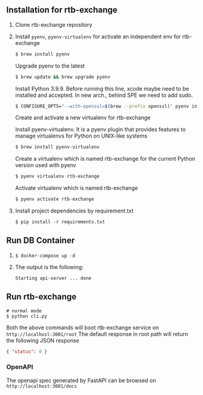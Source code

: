 ## Installation for rtb-exchange

1. Clone rtb-exchange repository


2. Install `pyenv`, `pyenv-virtualenv` for activate an independent env for rtb-exchange

    ```sh
    $ brew install pyenv
    ```

    Upgrade pyenv to the latest

    ```sh
    $ brew update && brew upgrade pyenv
    ```
     Install Python 3.9.9.
    Before running this line, xcode maybe need to be installed and accepted. In new arch., behind SPE we need to add sudo.

    ```sh
    $ CONFIGURE_OPTS="--with-openssl=$(brew --prefix openssl)" pyenv install 3.9.9
    ```
   Create and activate a new virtualenv for rtb-exchange

    Install pyenv-virtualenv. It is a pyenv plugin that provides features to manage virtualenvs for Python on UNIX-like systems

    ```sh
    $ brew install pyenv-virtualenv
    ```

    Create a virtualenv which is named rtb-exchange for the current Python version used with pyenv

    ```sh
    $ pyenv virtualenv rtb-exchange
    ```

    Activate virtualenv which is named rtb-exchange

    ```sh
    $ pyenv activate rtb-exchange
    ```

3. Install project dependencies by requirement.txt

   ```shell
   $ pip install -r requirements.txt
   ```


## Run DB Container
1.
    ```shell
    $ docker-compose up -d
    ```
2. The output is the following:

    ```shell
    Starting api-server ... done
    ```


## Run rtb-exchange

```shell
# normal mode
$ python cli.py
```


Both the above commands will boot rtb-exchange service on `http://localhosl:3001/root`
The default response in root path will return the following JSON response

```json
{ "status": 0 }
```

### OpenAPI

The openapi spec generated by FastAPI can be browsed on `http://localhost:3001/docs`
